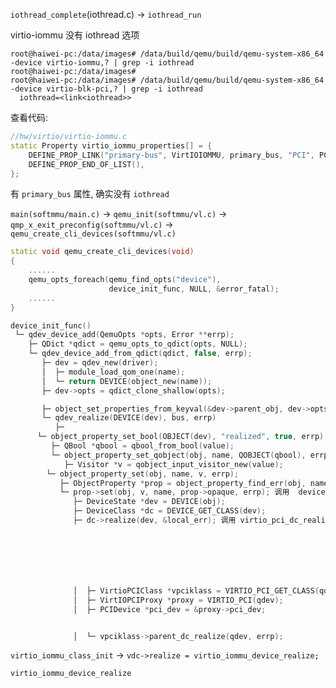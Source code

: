

`iothread_complete`(iothread.c) -> `iothread_run`


virtio-iommu 没有 iothread 选项

```
root@haiwei-pc:/data/images# /data/build/qemu/build/qemu-system-x86_64 -device virtio-iommu,? | grep -i iothread
root@haiwei-pc:/data/images#
root@haiwei-pc:/data/images# /data/build/qemu/build/qemu-system-x86_64 -device virtio-blk-pci,? | grep -i iothread
  iothread=<link<iothread>>
```

查看代码:

```cpp
//hw/virtio/virtio-iommu.c
static Property virtio_iommu_properties[] = {
    DEFINE_PROP_LINK("primary-bus", VirtIOIOMMU, primary_bus, "PCI", PCIBus *),
    DEFINE_PROP_END_OF_LIST(),
};
```

有 `primary_bus` 属性, 确实没有 `iothread`

`main(softmmu/main.c)` -> `qemu_init(softmmu/vl.c)` -> `qmp_x_exit_preconfig(softmmu/vl.c)` -> `qemu_create_cli_devices(softmmu/vl.c)`

```cpp
static void qemu_create_cli_devices(void)
{
    ......
    qemu_opts_foreach(qemu_find_opts("device"),
                      device_init_func, NULL, &error_fatal);
    ......
}
```

```cpp
device_init_func()
 └─ qdev_device_add(QemuOpts *opts, Error **errp);
    ├─ QDict *qdict = qemu_opts_to_qdict(opts, NULL);
    └─ qdev_device_add_from_qdict(qdict, false, errp);
       ├─ dev = qdev_new(driver);
       │  ├─ module_load_qom_one(name);
       │  └─ return DEVICE(object_new(name));
       ├─ dev->opts = qdict_clone_shallow(opts);

       ├─ object_set_properties_from_keyval(&dev->parent_obj, dev->opts, from_json,
       └─ qdev_realize(DEVICE(dev), bus, errp)
          ├─
	  └─ object_property_set_bool(OBJECT(dev), "realized", true, errp);
	     ├─ QBool *qbool = qbool_from_bool(value);
	     └─ object_property_set_qobject(obj, name, QOBJECT(qbool), errp);
	        ├─ Visitor *v = qobject_input_visitor_new(value);
		└─ object_property_set(obj, name, v, errp);
		   ├─ ObjectProperty *prop = object_property_find_err(obj, name, errp);
		   └─ prop->set(obj, v, name, prop->opaque, errp); 调用  device_set_realized
		      ├─ DeviceState *dev = DEVICE(obj);
		      ├─ DeviceClass *dc = DEVICE_GET_CLASS(dev);
		      ├─ dc->realize(dev, &local_err); 调用 virtio_pci_dc_realize







		      │  ├─ VirtioPCIClass *vpciklass = VIRTIO_PCI_GET_CLASS(qdev);
		      │  ├─ VirtIOPCIProxy *proxy = VIRTIO_PCI(qdev);
		      │  ├─ PCIDevice *pci_dev = &proxy->pci_dev;


		      │  └─ vpciklass->parent_dc_realize(qdev, errp);


```




`virtio_iommu_class_init` -> `vdc->realize = virtio_iommu_device_realize;`

`virtio_iommu_device_realize`









